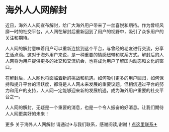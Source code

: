 # 海外人人网解封

近日，海外人人网宣布解封，给广大海外用户带来了一丝喜悦和期待。作为曾经风靡一时的社交平台，人人网在解封后重新回到了用户的视野中，吸引了众多用户的关注和期待。

人人网的解封意味着用户可以重新连接到这个平台，与曾经的老友进行交流，分享生活点滴。这对于海外用户来说，是一种重要的情感纽带和联系方式。解封后的人人网将为用户提供更多的社交和交流机会，也将成为用户了解国内动态和文化的窗口。

在解封后，人人网也将面临着新的挑战和机遇。如何吸引更多的用户回归，如何保持和提升平台的活跃度，都将是人人网未来发展的重要议题。但相信通过平台的努力和用户的支持，人人网一定能够迎来新的发展机遇，成为海外用户重要的社交平台之一。

人人网的解封，无疑是一个重要的消息，也是一个令人振奋的好消息。让我们期待人人网更美好的未来！

更多 关于海外人人网解封 请通过✈与我们联系，感谢阅读,谢谢！[点这里联系✈](https://b.k02.cc)
